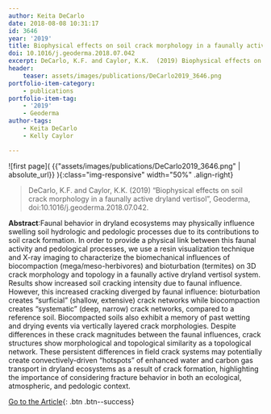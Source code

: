```yaml
---
author: Keita DeCarlo
date: 2018-08-08 10:31:17
id: 3646
year: '2019'
title: Biophysical effects on soil crack morphology in a faunally active dryland vertisol
doi: 10.1016/j.geoderma.2018.07.042
excerpt: DeCarlo, K.F. and Caylor, K.K.  (2019) Biophysical effects on soil crack morphology in a faunally active dryland vertisol, Geoderma, doi:10.1016/j.geoderma.2018.07.042
header:
    teaser: assets/images/publications/DeCarlo2019_3646.png
portfolio-item-category:
    - publications
portfolio-item-tag:
    - '2019'
    - Geoderma
author-tags:
    - Keita DeCarlo
    - Kelly Caylor

---
```


![first page]( {{"assets/images/publications/DeCarlo2019_3646.png" | absolute_url}} ){:class="img-responsive" width="50%" .align-right}


> DeCarlo, K.F. and Caylor, K.K. (2019) “Biophysical effects on soil crack morphology in a faunally active dryland vertisol”, Geoderma, doi:10.1016/j.geoderma.2018.07.042.


**Abstract**:Faunal behavior in dryland ecosystems may physically influence swelling soil hydrologic and pedologic processes due to its contributions to soil crack formation. In order to provide a physical link between this faunal activity and pedological processes, we use a resin visualization technique and X-ray imaging to characterize the biomechanical influences of biocompaction (mega/meso-herbivores) and bioturbation (termites) on 3D crack morphology and topology in a faunally active dryland vertisol system. Results show increased soil cracking intensity due to faunal influence. However, this increased cracking diverged by faunal influence: bioturbation creates “surficial” (shallow, extensive) crack networks while biocompaction creates “systematic” (deep, narrow) crack networks, compared to a reference soil. Biocompacted soils also exhibit a memory of past wetting and drying events via vertically layered crack morphologies. Despite differences in these crack magnitudes between the faunal influences, crack structures show morphological and topological similarity as a topological network. These persistent differences in field crack systems may potentially create convectively-driven “hotspots” of enhanced water and carbon gas transport in dryland ecosystems as a result of crack formation, highlighting the importance of considering fracture behavior in both an ecological, atmospheric, and pedologic context.


[Go to the Article](https://www.sciencedirect.com/science/article/pii/S0016706118302441){: .btn .btn--success}